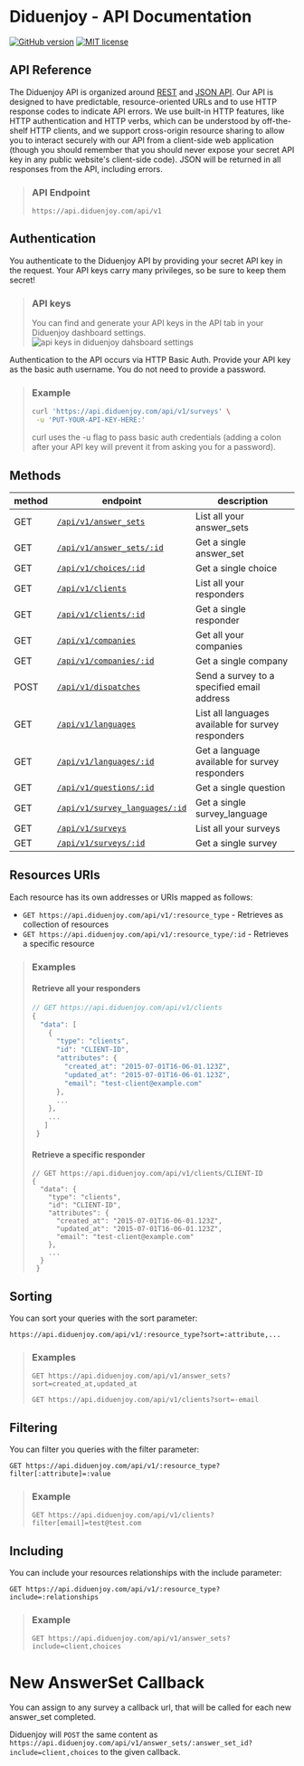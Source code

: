 # Diduenjoy - API Documentation

[![GitHub version](https://badge.fury.io/gh/Diduenjoy%2Fapi-documentation.svg)](README.md)
[![MIT license](http://img.shields.io/badge/license-MIT-blue.svg)](LICENSE)

## API Reference

The Diduenjoy API is organized around [REST](https://en.wikipedia.org/wiki/Representational_state_transfer) and [JSON API](http://jsonapi.org/).
Our API is designed to have predictable, resource-oriented URLs and to use HTTP response codes to indicate API errors. We use built-in HTTP features, like HTTP authentication and HTTP verbs, which can be understood by off-the-shelf HTTP clients, and we support cross-origin resource sharing to allow you to interact securely with our API from a client-side web application (though you should remember that you should never expose your secret API key in any public website's client-side code). JSON will be returned in all responses from the API, including errors.

> ### API Endpoint
> 
> ``` https://api.diduenjoy.com/api/v1 ```

## Authentication

You authenticate to the Diduenjoy API by providing your secret API key in the request.
Your API keys carry many privileges, so be sure to keep them secret!

> ### API keys
> 
> You can find and generate your API keys in the API tab in your Diduenjoy dashboard settings.
> ![api keys in diduenjoy dahsboard settings](https://api.diduenjoy.com/api-key-screenshot.png)

Authentication to the API occurs via HTTP Basic Auth. Provide your API key as the basic auth username. You do not need to provide a password.

> ### Example
> 
> ```bash
> curl 'https://api.diduenjoy.com/api/v1/surveys' \
>  -u 'PUT-YOUR-API-KEY-HERE:'
>  ```
> 
> curl uses the -u flag to pass basic auth credentials (adding a colon after your API key will prevent it from asking you for a password).

## Methods

method | endpoint | description
------ | -------- | -----------
GET  | [`/api/v1/answer_sets`](methods/GET%20answer_sets%20collection.md) | List all your answer_sets
GET  | [`/api/v1/answer_sets/:id`](methods/GET%20answer_sets%20resource.md) | Get a single answer_set
GET | [`/api/v1/choices/:id`](methods/GET%20choices%20resource.md) | Get a single choice
GET | [`/api/v1/clients`](methods/GET%20clients%20collection.md) | List all your responders
GET | [`/api/v1/clients/:id`](methods/GET%20clients%20resource.md) | Get a single responder
GET | [`/api/v1/companies`](methods/GET%20companies%20collection.md) | Get all your companies
GET | [`/api/v1/companies/:id`](methods/GET%20companies%20resource.md) | Get a single company
POST | [`/api/v1/dispatches`](methods/POST%20dispatches%20resource.md) | Send a survey to a specified email address
GET | [`/api/v1/languages`](methods/GET%20languages%20collection.md) | List all languages available for survey responders
GET | [`/api/v1/languages/:id`](methods/GET%20languages%20resource.md) | Get a language available for survey responders
GET | [`/api/v1/questions/:id`](methods/GET%20questions%20resource.md) | Get a single question
GET | [`/api/v1/survey_languages/:id`](methods/GET%20survey_languages%20resource.md) | Get a single survey_language
GET | [`/api/v1/surveys`](methods/GET%20surveys%20collection.md) | List all your surveys
GET | [`/api/v1/surveys/:id`](methods/GET%20surveys%20resource.md) | Get a single survey

## Resources URIs

Each resource has its own addresses or URIs mapped as follows:
- `GET https://api.diduenjoy.com/api/v1/:resource_type` - Retrieves as collection of resources
- `GET https://api.diduenjoy.com/api/v1/:resource_type/:id` - Retrieves a specific resource


> ### Examples
> 
> #### Retrieve all your responders
> 
> ```javascript
> // GET https://api.diduenjoy.com/api/v1/clients
> {
>   "data": [
>     {
>       "type": "clients",
>       "id": "CLIENT-ID",
>       "attributes": {
>         "created_at": "2015-07-01T16-06-01.123Z",
>         "updated_at": "2015-07-01T16-06-01.123Z",
>         "email": "test-client@example.com"
>       },
>       ...
>     },
>     ...
>    ]
>  }
>  ```
> 
> #### Retrieve a specific responder
> 
> ```javscript
> // GET https://api.diduenjoy.com/api/v1/clients/CLIENT-ID
> {
>   "data": {
>     "type": "clients",
>     "id": "CLIENT-ID",
>     "attributes": {
>       "created_at": "2015-07-01T16-06-01.123Z",
>       "updated_at": "2015-07-01T16-06-01.123Z",
>       "email": "test-client@example.com"
>     },
>     ...
>   }
>  }
> ```

## Sorting

You can sort your queries with the sort parameter:

```
https://api.diduenjoy.com/api/v1/:resource_type?sort=:attribute,...
```

> ### Examples
> 
> `GET https://api.diduenjoy.com/api/v1/answer_sets?sort=created_at,updated_at`
> 
> `GET https://api.diduenjoy.com/api/v1/clients?sort=-email`

## Filtering

You can filter you queries with the filter parameter:

```
GET https://api.diduenjoy.com/api/v1/:resource_type?filter[:attribute]=:value
```

> ### Example
> 
> `GET https://api.diduenjoy.com/api/v1/clients?filter[email]=test@test.com`

## Including

You can include your resources relationships with the include parameter:

```
GET https://api.diduenjoy.com/api/v1/:resource_type?include=:relationships
```

> ### Example
> 
> `GET https://api.diduenjoy.com/api/v1/answer_sets?include=client,choices`

# New AnswerSet Callback

You can assign to any survey a callback url, that will be called for each new answer_set completed.

Diduenjoy will `POST` the same content as `https://api.diduenjoy.com/api/v1/answer_sets/:answer_set_id?include=client,choices` to the given callback.
